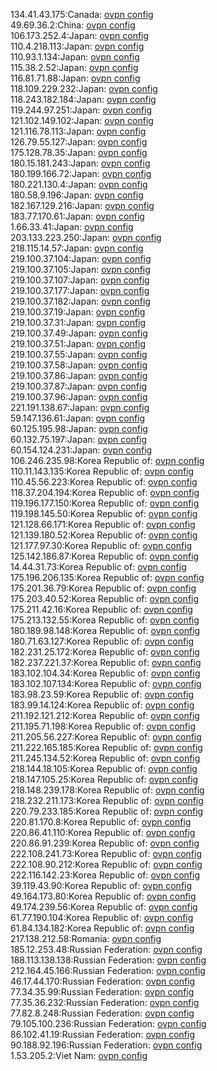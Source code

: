 134.41.43.175:Canada: [ovpn config](vpn/134_41_43_175.ovpn)  
49.69.36.2:China: [ovpn config](vpn/49_69_36_2.ovpn)  
106.173.252.4:Japan: [ovpn config](vpn/106_173_252_4.ovpn)  
110.4.218.113:Japan: [ovpn config](vpn/110_4_218_113.ovpn)  
110.93.1.134:Japan: [ovpn config](vpn/110_93_1_134.ovpn)  
115.38.2.52:Japan: [ovpn config](vpn/115_38_2_52.ovpn)  
116.81.71.88:Japan: [ovpn config](vpn/116_81_71_88.ovpn)  
118.109.229.232:Japan: [ovpn config](vpn/118_109_229_232.ovpn)  
118.243.182.184:Japan: [ovpn config](vpn/118_243_182_184.ovpn)  
119.244.97.251:Japan: [ovpn config](vpn/119_244_97_251.ovpn)  
121.102.149.102:Japan: [ovpn config](vpn/121_102_149_102.ovpn)  
121.116.78.113:Japan: [ovpn config](vpn/121_116_78_113.ovpn)  
126.79.55.127:Japan: [ovpn config](vpn/126_79_55_127.ovpn)  
175.128.78.35:Japan: [ovpn config](vpn/175_128_78_35.ovpn)  
180.15.181.243:Japan: [ovpn config](vpn/180_15_181_243.ovpn)  
180.199.166.72:Japan: [ovpn config](vpn/180_199_166_72.ovpn)  
180.221.130.4:Japan: [ovpn config](vpn/180_221_130_4.ovpn)  
180.58.9.196:Japan: [ovpn config](vpn/180_58_9_196.ovpn)  
182.167.129.216:Japan: [ovpn config](vpn/182_167_129_216.ovpn)  
183.77.170.61:Japan: [ovpn config](vpn/183_77_170_61.ovpn)  
1.66.33.41:Japan: [ovpn config](vpn/1_66_33_41.ovpn)  
203.133.223.250:Japan: [ovpn config](vpn/203_133_223_250.ovpn)  
218.115.14.57:Japan: [ovpn config](vpn/218_115_14_57.ovpn)  
219.100.37.104:Japan: [ovpn config](vpn/219_100_37_104.ovpn)  
219.100.37.105:Japan: [ovpn config](vpn/219_100_37_105.ovpn)  
219.100.37.107:Japan: [ovpn config](vpn/219_100_37_107.ovpn)  
219.100.37.177:Japan: [ovpn config](vpn/219_100_37_177.ovpn)  
219.100.37.182:Japan: [ovpn config](vpn/219_100_37_182.ovpn)  
219.100.37.19:Japan: [ovpn config](vpn/219_100_37_19.ovpn)  
219.100.37.31:Japan: [ovpn config](vpn/219_100_37_31.ovpn)  
219.100.37.49:Japan: [ovpn config](vpn/219_100_37_49.ovpn)  
219.100.37.51:Japan: [ovpn config](vpn/219_100_37_51.ovpn)  
219.100.37.55:Japan: [ovpn config](vpn/219_100_37_55.ovpn)  
219.100.37.58:Japan: [ovpn config](vpn/219_100_37_58.ovpn)  
219.100.37.86:Japan: [ovpn config](vpn/219_100_37_86.ovpn)  
219.100.37.87:Japan: [ovpn config](vpn/219_100_37_87.ovpn)  
219.100.37.96:Japan: [ovpn config](vpn/219_100_37_96.ovpn)  
221.191.138.67:Japan: [ovpn config](vpn/221_191_138_67.ovpn)  
59.147.136.61:Japan: [ovpn config](vpn/59_147_136_61.ovpn)  
60.125.195.98:Japan: [ovpn config](vpn/60_125_195_98.ovpn)  
60.132.75.197:Japan: [ovpn config](vpn/60_132_75_197.ovpn)  
60.154.124.231:Japan: [ovpn config](vpn/60_154_124_231.ovpn)  
106.246.235.98:Korea Republic of: [ovpn config](vpn/106_246_235_98.ovpn)  
110.11.143.135:Korea Republic of: [ovpn config](vpn/110_11_143_135.ovpn)  
110.45.56.223:Korea Republic of: [ovpn config](vpn/110_45_56_223.ovpn)  
118.37.204.194:Korea Republic of: [ovpn config](vpn/118_37_204_194.ovpn)  
119.196.177.150:Korea Republic of: [ovpn config](vpn/119_196_177_150.ovpn)  
119.198.145.50:Korea Republic of: [ovpn config](vpn/119_198_145_50.ovpn)  
121.128.66.171:Korea Republic of: [ovpn config](vpn/121_128_66_171.ovpn)  
121.139.180.52:Korea Republic of: [ovpn config](vpn/121_139_180_52.ovpn)  
121.177.97.30:Korea Republic of: [ovpn config](vpn/121_177_97_30.ovpn)  
125.142.186.87:Korea Republic of: [ovpn config](vpn/125_142_186_87.ovpn)  
14.44.31.73:Korea Republic of: [ovpn config](vpn/14_44_31_73.ovpn)  
175.196.206.135:Korea Republic of: [ovpn config](vpn/175_196_206_135.ovpn)  
175.201.36.79:Korea Republic of: [ovpn config](vpn/175_201_36_79.ovpn)  
175.203.40.52:Korea Republic of: [ovpn config](vpn/175_203_40_52.ovpn)  
175.211.42.16:Korea Republic of: [ovpn config](vpn/175_211_42_16.ovpn)  
175.213.132.55:Korea Republic of: [ovpn config](vpn/175_213_132_55.ovpn)  
180.189.98.148:Korea Republic of: [ovpn config](vpn/180_189_98_148.ovpn)  
180.71.63.127:Korea Republic of: [ovpn config](vpn/180_71_63_127.ovpn)  
182.231.25.172:Korea Republic of: [ovpn config](vpn/182_231_25_172.ovpn)  
182.237.221.37:Korea Republic of: [ovpn config](vpn/182_237_221_37.ovpn)  
183.102.104.34:Korea Republic of: [ovpn config](vpn/183_102_104_34.ovpn)  
183.102.107.134:Korea Republic of: [ovpn config](vpn/183_102_107_134.ovpn)  
183.98.23.59:Korea Republic of: [ovpn config](vpn/183_98_23_59.ovpn)  
183.99.14.124:Korea Republic of: [ovpn config](vpn/183_99_14_124.ovpn)  
211.192.121.212:Korea Republic of: [ovpn config](vpn/211_192_121_212.ovpn)  
211.195.71.198:Korea Republic of: [ovpn config](vpn/211_195_71_198.ovpn)  
211.205.56.227:Korea Republic of: [ovpn config](vpn/211_205_56_227.ovpn)  
211.222.165.185:Korea Republic of: [ovpn config](vpn/211_222_165_185.ovpn)  
211.245.134.52:Korea Republic of: [ovpn config](vpn/211_245_134_52.ovpn)  
218.144.18.105:Korea Republic of: [ovpn config](vpn/218_144_18_105.ovpn)  
218.147.105.25:Korea Republic of: [ovpn config](vpn/218_147_105_25.ovpn)  
218.148.239.178:Korea Republic of: [ovpn config](vpn/218_148_239_178.ovpn)  
218.232.211.173:Korea Republic of: [ovpn config](vpn/218_232_211_173.ovpn)  
220.79.233.185:Korea Republic of: [ovpn config](vpn/220_79_233_185.ovpn)  
220.81.170.8:Korea Republic of: [ovpn config](vpn/220_81_170_8.ovpn)  
220.86.41.110:Korea Republic of: [ovpn config](vpn/220_86_41_110.ovpn)  
220.86.91.239:Korea Republic of: [ovpn config](vpn/220_86_91_239.ovpn)  
222.108.241.73:Korea Republic of: [ovpn config](vpn/222_108_241_73.ovpn)  
222.108.90.212:Korea Republic of: [ovpn config](vpn/222_108_90_212.ovpn)  
222.116.142.23:Korea Republic of: [ovpn config](vpn/222_116_142_23.ovpn)  
39.119.43.90:Korea Republic of: [ovpn config](vpn/39_119_43_90.ovpn)  
49.164.173.80:Korea Republic of: [ovpn config](vpn/49_164_173_80.ovpn)  
49.174.239.56:Korea Republic of: [ovpn config](vpn/49_174_239_56.ovpn)  
61.77.190.104:Korea Republic of: [ovpn config](vpn/61_77_190_104.ovpn)  
61.84.134.182:Korea Republic of: [ovpn config](vpn/61_84_134_182.ovpn)  
217.138.212.58:Romania: [ovpn config](vpn/217_138_212_58.ovpn)  
185.12.253.48:Russian Federation: [ovpn config](vpn/185_12_253_48.ovpn)  
188.113.138.138:Russian Federation: [ovpn config](vpn/188_113_138_138.ovpn)  
212.164.45.166:Russian Federation: [ovpn config](vpn/212_164_45_166.ovpn)  
46.17.44.170:Russian Federation: [ovpn config](vpn/46_17_44_170.ovpn)  
77.34.35.99:Russian Federation: [ovpn config](vpn/77_34_35_99.ovpn)  
77.35.36.232:Russian Federation: [ovpn config](vpn/77_35_36_232.ovpn)  
77.82.8.248:Russian Federation: [ovpn config](vpn/77_82_8_248.ovpn)  
79.105.100.236:Russian Federation: [ovpn config](vpn/79_105_100_236.ovpn)  
86.102.41.19:Russian Federation: [ovpn config](vpn/86_102_41_19.ovpn)  
90.188.92.196:Russian Federation: [ovpn config](vpn/90_188_92_196.ovpn)  
1.53.205.2:Viet Nam: [ovpn config](vpn/1_53_205_2.ovpn)  
